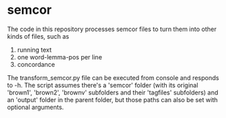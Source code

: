 # semcor
The code in this repository processes semcor files to turn them into other kinds of files, such as
1) running text
2) one word-lemma-pos per line
3) concordance

The transform_semcor.py file can be executed from console and responds to -h.
The script assumes there's a 'semcor' folder (with its original 'brown1', 'brown2', 'brownv' subfolders and their 'tagfiles' subfolders) and an 'output' folder in the parent folder, but those paths can also be set with optional arguments.
